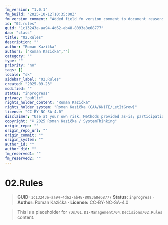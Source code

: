 ```yaml
---
fm_version: "1.0.1"
fm_build: "2025-10-12T10:35:00Z"
fm_version_comment: "Added field fm_version_comment to document reasons for FM updates"
id: "02.rules"
guid: "1c13243e-aa94-4d62-ab48-8093a8e68777"
dao: "class"
title: "02.Rules"
description: ""
author: "Roman Kazička"
authors: ["Roman Kazička",""]
category: ""
type: ""
priority: "no"
tags: []
locale: "sk"
sidebar_label: "02.Rules"
created: "2025-09-23"
modified: ""
status: "inprogress"
privacy: "public"
rights_holder_content: "Roman Kazička"
rights_holder_system: "Roman Kazička (CAA/KNIFE/LetItGrow)"
license: "CC-BY-NC-SA-4.0"
disclaimer: "Use at your own risk. Methods provided as-is; participation is voluntary and context-aware."
copyright: "© 2025 Roman Kazička / SystemThinking"
origin_repo: ""
origin_repo_url: ""
origin_commit: ""
origin_system: ""
author_id: ""
author_did: ""
fm_reserved1: ""
fm_reserved2: ""
---
```

# 02.Rules

<!-- fm-visible: start -->
> **GUID:** `1c13243e-aa94-4d62-ab48-8093a8e68777`
> **Status:** `inprogress` · **Author:** Roman Kazička · **License:** CC-BY-NC-SA-4.0
<!-- fm-visible: end -->

> This is a placeholder for `7Ds/01.D1-Management/04.Decisions/02.Rules` content.
